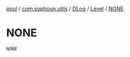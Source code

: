 [poul](../../../index.md) / [com.sophoun.utils](../../index.md) / [DLog](../index.md) / [Level](index.md) / [NONE](./-n-o-n-e.md)

# NONE

`NONE`